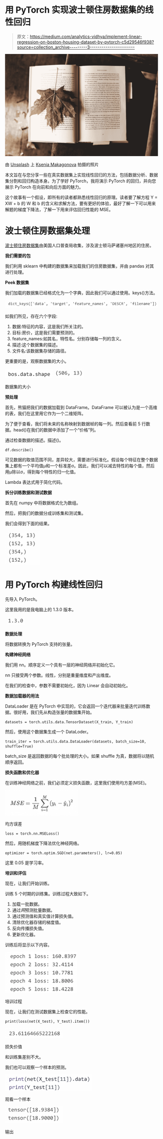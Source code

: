 # 用 PyTorch 实现波士顿住房数据集的线性回归

> 原文：<https://medium.com/analytics-vidhya/implement-linear-regression-on-boston-housing-dataset-by-pytorch-c5d29546f938?source=collection_archive---------3----------------------->

![](img/4c9c02f92f7d0bc7d838a5ffc04ab8d1.png)

由 [Unsplash](https://unsplash.com?utm_source=medium&utm_medium=referral) 上 [Ksenia Makagonova](https://unsplash.com/@dearseymour?utm_source=medium&utm_medium=referral) 拍摄的照片

本文旨在与您分享一些在真实数据集上实现线性回归的方法，包括数据分析、数据集分割和回归构造本身。为了学好 PyTorch，我将演示 PyTorch 的回归，并向您展示 PyTorch 在向前和向后方面的魅力。

这个故事有一个假设，即所有的读者都熟悉线性回归的原理。读者要了解方程 Y = XW + b 的 W 和 b 的含义和求解方法，要有更好的体验，最好了解一下可以用来解题的梯度下降法，了解一下用来评估回归性能的 MSE。

# 波士顿住房数据集处理

[波士顿住房数据集](https://www.cs.toronto.edu/~delve/data/boston/bostonDetail.html)由美国人口普查局收集，涉及波士顿马萨诸塞州地区的住房。

**我们需要的包**

我们利用 sklearn 中构建的数据集来加载我们的住房数据集，并由 pandas 对其进行处理。

**Peek 数据集**

我们加载的数据集已经格式化为一个字典，因此我们可以通过使用。keys()方法。

![](img/26415bd828e7ff9b7ff74785c63dbe9d.png)

如我们所见，存在六个字段:

1.  数据:特征的内容，这是我们所关注的。
2.  目标:房价，这是我们需要预测的。
3.  feature_names:如其名，特性名。分别存储每一列的含义。
4.  描述:这个数据集的描述。
5.  文件名:该数据集存储的路径。

更重要的是，观察数据集的大小。

![](img/e9e41f2a616d7b47cfcc6609e04a7e31.png)![](img/3b36cfe51300f4eafabd900b934b1d6e.png)

数据集的大小

**预处理**

首先，熊猫把我们的数据加载到 DataFrame。DataFrame 可以被认为是一个高维的表，我们在这里用它作为一个二维矩阵。

为了便于查看，我们将未来的名称映射到数据帧的每一列。然后查看前 5 行数据。head()在我们的数据中添加了一个“价格”列。

通过检查数据的描述。描述()。

```
df.describe()
```

可见数据的取值范围不同，差异较大，需要进行标准化。假设每个特征在整个数据集上都有一个平均值μ和一个标准差σ。因此，我们可以减去特性的每个值，然后用μ除以σ，得到每个特性的归一化值。

Lambda 表达式用于简化代码。

**拆分训练数据和测试数据**

首先在 numpy 中将数据格式化为数组。

然后，把我们的数据分成训练集和测试集。

我们会得到下面的结果。

![](img/1b60096f1108da45c9a5de676abe9767.png)

# 用 PyTorch 构建线性回归

先导入 PyTorch。

这里我用的是我电脑上的 1.3.0 版本。

![](img/0d5ab8a2d891c41b53de817640239c31.png)

**数据处理**

将数据转换为 PyTorch 支持的张量。

**构建神经网络**

我们用 nn。顺序定义一个具有一层的神经网络并初始化它。

nn 只接受两个参数。线性，分别是重量维度和产出维度。

在我们的检查中，参数不需要初始化，因为 Linear 会自动初始化。

**数据加载器的用法**

DataLoader 是在 PyTorch 中实现的，它会返回一个迭代器来批量迭代训练数据。很好用，我们先从构造张量的数据集开始。

```
datasets = torch.utils.data.TensorDataset(X_train, Y_train)
```

然后，使用这个数据集生成一个 DataLoder。

```
train_iter = torch.utils.data.DataLoader(datasets, batch_size=10, shuffle=True)
```

batch_size 是返回数据的每个批处理的大小。如果 shuffle 为真，数据将以随机顺序返回。

**损失函数和优化器**

在训练神经网络之前，我们必须定义损失函数，这里我们使用均方差(MSE)。

![](img/7b42106935bd3c161f1f184851c7cdf5.png)

均方误差

```
loss = torch.nn.MSELoss()
```

然后，用随机梯度下降法优化神经网络。

```
optimizer = torch.optim.SGD(net.parameters(), lr=0.05)
```

这里 0.05 是学习率。

**培训和评估**

现在，让我们开始训练。

训练 5 个时期的训练集。训练过程大致如下。

1.  加载一批数据。
2.  通过*网*预测批量数据。
3.  通过预测值和真实值计算损失值。
4.  清除优化器存储的梯度值。
5.  反向传播损失值。
6.  更新优化器。

训练后将显示以下内容。

![](img/e1bb8394c99a1993370309628575961e.png)

培训过程

现在，让我们在测试数据集上检查它的性能。

```
print(loss(net(X_test), Y_test).item())
```

![](img/4300ff656f8e33034ea23bf4593d655a.png)

损失价值

和训练集差别不大。

我们也可以观察一个样本的预测。

![](img/21612ed20fb6c5b0d1e726a7e0a16dad.png)

观看一个样本

![](img/7f5a3876c1ba4cac788a169df008ab67.png)

输出